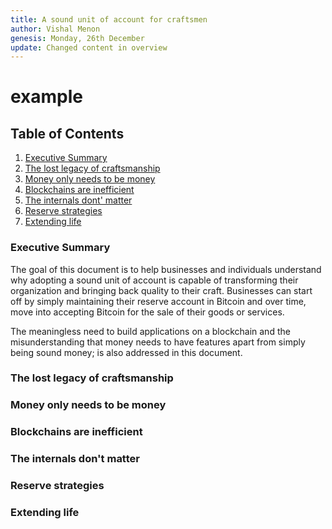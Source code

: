 ```yaml
---
title: A sound unit of account for craftsmen
author: Vishal Menon
genesis: Monday, 26th December
update: Changed content in overview
---
```


# example

## Table of Contents
1. [Executive Summary](#executive-summary)
2. [The lost legacy of craftsmanship](#the-lost-legacy-of-craftsmanship)
3. [Money only needs to be money](#money-only-needs-to-be-money)
4. [Blockchains are inefficient](#blockchains-are-inefficient)
5. [The internals dont' matter](#internals-dont-matter)
6. [Reserve strategies](#reserve-strategies)
7. [Extending life](#extending-life)

### Executive Summary
The goal of this document is to help businesses and individuals understand why adopting a sound unit of account is capable of transforming their organization and bringing back quality to their craft. Businesses can start off by simply maintaining their reserve account in Bitcoin and over time, move into accepting Bitcoin for the sale of their goods or services.

The meaningless need to build applications on a blockchain and the misunderstanding that money needs to have features apart from simply being sound money; is also addressed in this document.

### The lost legacy of craftsmanship

### Money only needs to be money

### Blockchains are inefficient

### The internals don't matter

### Reserve strategies

### Extending life